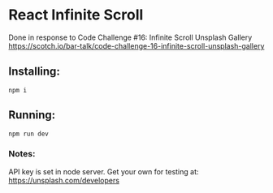 # React Infinite Scroll


Done in response to Code Challenge #16: Infinite Scroll Unsplash Gallery
https://scotch.io/bar-talk/code-challenge-16-infinite-scroll-unsplash-gallery



## Installing:

    npm i
    
## Running:	

    npm run dev
### Notes:	

API key is set in node server. Get your own for testing at: https://unsplash.com/developers
